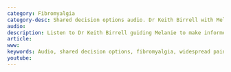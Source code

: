 ```yaml
---
category: Fibromyalgia
category-desc: Shared decision options audio. Dr Keith Birrell with Melanie who has fibromyalgia
audio: 
description: Listen to Dr Keith Birrell guiding Melanie to make informed decisions to improve her pain, sleep and stress levels
article: 
www: 
keywords: Audio, shared decision options, fibromyalgia, widespread pain, poor sleep, stress, stress levels, informed decision, tai Chi, amitriptyline, cognitive behavioural therapy, CBT
youtube:
--- 
```

